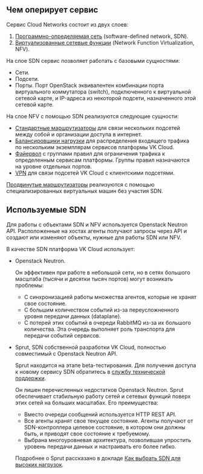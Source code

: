 ## Чем оперирует сервис

Сервис Cloud Networks состоит из двух слоев:

1. [Программно-определяемая сеть](https://ru.wikipedia.org/wiki/Программно-определяемая_сеть) (software-defined network, SDN).
1. [Виртуализованные сетевые функции](https://ru.wikipedia.org/wiki/Виртуализация_сетевых_функций) (Network Function Virtualization, NFV).

На слое SDN сервис позволяет работать с базовыми сущностями:

- Сети.
- Подсети.
- Порты. Порт OpenStack эквивалентен комбинации порта виртуального коммутатора (switch), подключенного к виртуальной сетевой карте, и IP-адреса из некоторой подсети, назначенного этой сетевой карте.

На слое NFV с помощью SDN реализуются следующие сущности:

- [Стандартные маршрутизаторы](../router) для связи нескольких подсетей между собой и организации доступа в интернет.
- [Балансировщики нагрузки](../load-balancer) для распределения входящего трафика по нескольким экземплярам сервисов платформы VK Cloud.
- [Файервол](../traffic-limiting) с группами правил для ограничения трафика к определенным сервисам платформы. Группы правил назначаются на уровне отдельных портов.
- [VPN](../vpn) для связи подсетей VK Cloud с клиентскими подсетями.

[Продвинутые маршрутизаторы](../router) реализуются с помощью специализированных виртуальных машин без участия SDN.

## Используемые SDN

Для работы с объектами SDN и NFV используется Openstack Neutron API. Расположенные на хостах агенты получают запросы через API и создают или изменяют объекты, нужные для работы SDN или NFV.

В качестве SDN платформа VK Cloud использует:

- Openstack Neutron.

  Он эффективен при работе в небольшой сети, но в сетях большого масштаба (тысячи и десятки тысяч портов) могут возникать проблемы:
  
  - C синхронизацией работы множества агентов, которые не хранят свое состояние.
  - С большим количеством событий из-за переусложненного уровня передачи данных (dataplane).
  - C потерей этих событий в очереди RabbitMQ из-за их большого количества. Эта очередь выполняет роль транспорта для передачи событий сервисов.

- Sprut, SDN собственной разработки VK Cloud, полностью совместимый с Openstack Neutron API.

  <info>

  Sprut находится на этапе beta-тестирования. Для получения доступа к новому сервису SDN обратитесь в [службу технической поддержки](../../../../../contacts).

  </info>

  Он лишен перечисленных недостатков Openstack Neutron. Sprut обеспечивает стабильную работу сетей и сетевых функций поверх этих сетей на больших масштабах. Его преимущества:

  - Вместо очереди сообщений используется HTTP REST API.
  - Все агенты хранят свое текущее состояние. Агенты получают от SDN-контроллера целевое состояние, в котором они должны быть, и приводят свое состояние к требуемому.
  - Выбрана многоуровневая архитектура, позволившая упростить уровень передачи данных и настраивать его более гибко.

  Подробнее о Sprut рассказано в докладе [Как выбрать SDN для высоких нагрузок](https://www.youtube.com/watch?v=iqSXRZ8b_bk).
